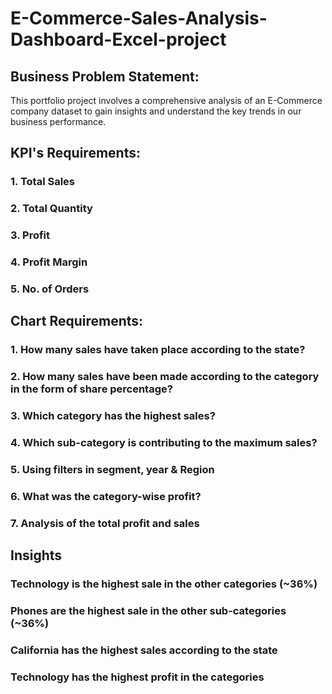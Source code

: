 # E-Commerce-Sales-Analysis-Dashboard-Excel-project
## Business Problem Statement:

This portfolio project involves a comprehensive analysis of an E-Commerce company dataset to gain insights and understand the key trends in our business performance.

## KPI's Requirements:

### 1. Total Sales
### 2. Total Quantity
### 3. Profit
### 4. Profit Margin
### 5. No. of Orders

## Chart Requirements:

### 1. How many sales have taken place according to the state?

### 2. How many sales have been made according to the category in the form of share percentage?

### 3. Which category has the highest sales?

### 4. Which sub-category is contributing to the maximum sales?

### 5. Using filters in segment, year & Region

### 6. What was the category-wise profit?

### 7. Analysis of the total profit and sales

## Insights

### Technology is the highest sale in the other categories (~36%)													
### Phones are the highest sale in the other sub-categories (~36%)													
### California has the highest sales according to the state													
### Technology has the highest profit in the categories	
